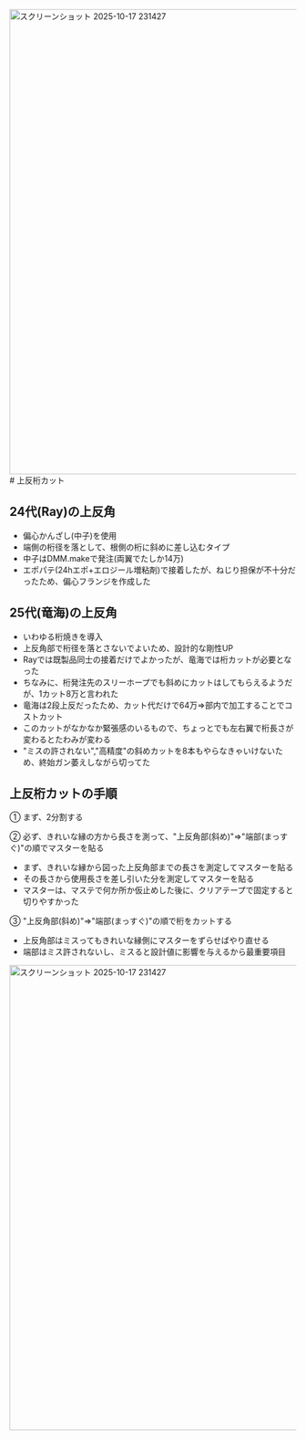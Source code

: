 <img width="1772" height="815" alt="スクリーンショット 2025-10-17 231427" src="https://github.com/user-attachments/assets/5f393cc6-2b85-40ad-9583-b0bd18e1f0fb" /># 上反桁カット

## 24代(Ray)の上反角
- 偏心かんざし(中子)を使用
- 端側の桁径を落として、根側の桁に斜めに差し込むタイプ
- 中子はDMM.makeで発注(両翼でたしか14万)
- エポパテ(24hエポ+エロジール増粘剤)で接着したが、ねじり担保が不十分だったため、偏心フランジを作成した

## 25代(竜海)の上反角
- いわゆる桁焼きを導入
- 上反角部で桁径を落とさないでよいため、設計的な剛性UP
- Rayでは既製品同士の接着だけでよかったが、竜海では桁カットが必要となった
- ちなみに、桁発注先のスリーホープでも斜めにカットはしてもらえるようだが、1カット8万と言われた
- 竜海は2段上反だったため、カット代だけで64万⇒部内で加工することでコストカット
- このカットがなかなか緊張感のいるもので、ちょっとでも左右翼で桁長さが変わるとたわみが変わる
- "ミスの許されない","高精度"の斜めカットを8本もやらなきゃいけないため、終始ガン萎えしながら切ってた

## 上反桁カットの手順
① まず、2分割する

② 必ず、きれいな縁の方から長さを測って、"上反角部(斜め)"⇒"端部(まっすぐ)"の順でマスターを貼る
- まず、きれいな縁から図った上反角部までの長さを測定してマスターを貼る
- その長さから使用長さを差し引いた分を測定してマスターを貼る
- マスターは、マステで何か所か仮止めした後に、クリアテープで固定すると切りやすかった

③ "上反角部(斜め)"⇒"端部(まっすぐ)"の順で桁をカットする
- 上反角部はミスってもきれいな縁側にマスターをずらせばやり直せる
- 端部はミス許されないし、ミスると設計値に影響を与えるから最重要項目


<img width="1772" height="815" alt="スクリーンショット 2025-10-17 231427" src="https://github.com/user-attachments/assets/3c7e21c3-a8a6-44b7-94fe-4ef1ac46809d" />

